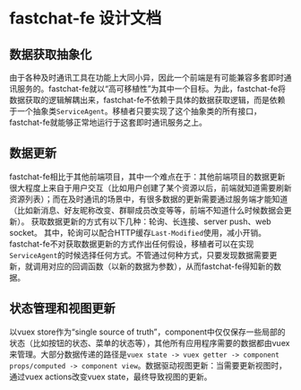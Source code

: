 # fastchat-fe 设计文档

## 数据获取抽象化
由于各种及时通讯工具在功能上大同小异，因此一个前端是有可能兼容多套即时通讯服务的。fastchat-fe就以“高可移植性”为其中一个目标。为此，fastchat-fe将数据获取的逻辑解耦出来，fastchat-fe不依赖于具体的数据获取逻辑，而是依赖于一个抽象类`ServiceAgent`。移植者只要实现了这个抽象类的所有接口，fastchat-fe就能够正常地运行于这套即时通讯服务之上。

## 数据更新
fastchat-fe相比于其他前端项目，其中一个难点在于：其他前端项目的数据更新很大程度上来自于用户交互（比如用户创建了某个资源以后，前端就知道需要刷新资源列表）；而在及时通讯的场景中，有很多数据的更新需要通过服务端才能知道（比如新消息、好友昵称改变、群聊成员改变等等，前端不知道什么时候数据会更新）。
获取数据更新的方式有以下几种：轮询、长连接、server push、web socket。
其中，轮询可以配合HTTP缓存`Last-Modified`使用，减小开销。
fastchat-fe不对获取数据更新的方式作出任何假设，移植者可以在实现`ServiceAgent`的时候选择任何方式。不管通过何种方式，只要发现数据需要更新，就调用对应的回调函数（以新的数据为参数），从而fastchat-fe得知新的数据。

## 状态管理和视图更新
以vuex store作为“single source of truth”，component中仅仅保存一些局部的状态（比如按钮的状态、菜单的状态等），其他所有应用程序需要的数据都由vuex来管理。大部分数据传递的路径是`vuex state -> vuex getter -> component props/computed -> component view`。数据驱动视图更新：当需要更新视图时，通过vuex actions改变vuex state，最终导致视图的更新。
